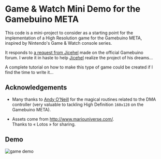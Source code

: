 # Game & Watch Mini Demo for the Gamebuino META

This code is a mini-project to consider as a starting point for the implementation of a High Resolution game for the Gamebuino META, inspired by Nintendo's Game & Watch console series.

It responds to [a request from Jicehel](https://community.gamebuino.com/t/demande-de-squelette/943) made on the official Gamebuino forum. I wrote it in haste to help [Jicehel](https://gamebuino.com/@jicehel) realize the project of his dreams...

A complete tutorial on how to make this type of game could be created if I find the time to write it...

## Acknowledgements

- Many thanks to [Andy O'Neill](https://gamebuino.com/@aoneill) for the magical routines related to the DMA controller (very valuable to tackling High Definition `160x128` on the Gamebuino META).

- Assets come from http://www.mariouniverse.com/.  
  Thanks to « Lotos » for sharing.

## Demo

![game demo](https://community.gamebuino.com/uploads/default/original/1X/83a8947efd9a6c40411def15ed381b50bd1f9747.gif)